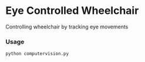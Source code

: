 # Eye Controlled Wheelchair 

Controlling wheelchair by tracking eye movements

### Usage
```
python computervision.py
```